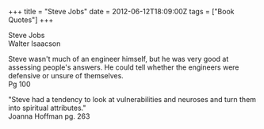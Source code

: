 +++
title = "Steve Jobs"
date = 2012-06-12T18:09:00Z
tags = ["Book Quotes"]
+++

Steve Jobs  
Walter Isaacson


Steve wasn't much of an engineer himself, but he was very good at assessing people's answers. He could tell whether the engineers were defensive or unsure of themselves.  
Pg 100

"Steve had a tendency to look at vulnerabilities and neuroses and turn them into spiritual attributes."  
Joanna Hoffman pg. 263
